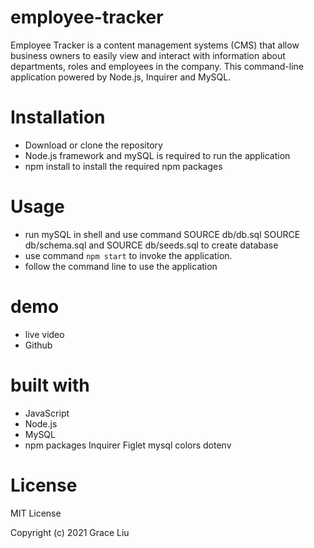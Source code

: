 # employee-tracker
Employee Tracker is a content management systems (CMS) that allow business owners to easily view and interact with information about departments, roles and employees in the company. This command-line application powered by Node.js, Inquirer and MySQL.

# Installation
* Download or clone the repository
* Node.js framework and mySQL is required to run the application
* npm install to install the required npm packages

# Usage
* run mySQL in shell and use command SOURCE db/db.sql SOURCE db/schema.sql and SOURCE db/seeds.sql to create database
* use command ```npm start``` to invoke the application.
* follow the command line to use the application

# demo
* live video
* Github

# built with
* JavaScript
* Node.js
* MySQL
* npm packages
Inquirer
Figlet
mysql
colors
dotenv

# License
MIT License

Copyright (c) 2021 Grace Liu
